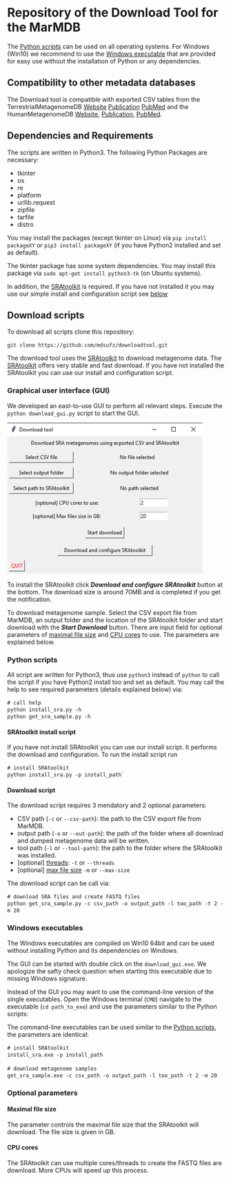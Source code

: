 # Repository of the Download Tool for the MarMDB 

The [Python scripts](#python-scripts) can be used on all operating systems. For Windows (Win10) we recommend to use the [Windows executable](#windows-executables) that are provided for easy use without the installation of Python or any dependencies.

## Compatibility to other metadata databases
The Download tool is compatible with exported CSV tables from the TerrestrialMetagenomeDB [Website](https://webapp.ufz.de/tmdb/) [Publication](https://academic.oup.com/nar/article/48/D1/D626/5625925) [PubMed](https://pubmed.ncbi.nlm.nih.gov/31728526/) and the HumanMetagenomeDB [Website](https://webapp.ufz.de/hmgdb/), [Publication](https://academic.oup.com/nar/article/49/D1/D743/5998395), [PubMed](https://pubmed.ncbi.nlm.nih.gov/33221926/). 

## Dependencies and Requirements

The scripts are written in Python3. The following Python Packages are necessary:

* tkinter
* os
* re
* platform
* urllib.request
* zipfile
* tarfile
* distro
 
You may install the packages (except tkinter on Linux) via `pip install packageXY` or `pip3 install packageXY` (if you have Python2 installed and set as default). 

The tkinter package has some system dependencies. You may install this package via `sudo apt-get install python3-tk` (on Ubuntu systems).

In addition, the [SRAtoolkit](https://github.com/ncbi/sra-tools) is required. If you have not installed it you may use our simple install and configuration script see [below](#sratoolkit-install-script)

## Download scripts
To download all scripts clone this repository:

```
git clone https://github.com/mdsufz/downloadtool.git
```

The download tool uses the [SRAtoolkit](https://github.com/ncbi/sra-tools) to download metagenome data. The [SRAtoolkit](https://github.com/ncbi/sra-tools) offers very stable and fast download. If you have not installed the SRAtoolkit you can use our install and configuration script. 

### Graphical user interface (GUI)
We developed an east-to-use GUI to perform all relevant steps. Execute the `python download_gui.py` script to start the GUI. 

![The GUI interface](gui.png "GUI interface")

To install the SRAtoolkit click ***Download and configure SRAtoolkit*** button at the bottom. The download size is around 70MB and is completed if you get the notification.

To download metagenome sample. Select the CSV export file from MarMDB, an output folder and the location of the SRAtoolkit folder and start download with the ***Start Download*** button. There are input field for optional parameters of [maximal file size](#maximal-file-size) and [CPU cores](cpu-cores) to use. The parameters are explained below.


### Python scripts

All script are written for Python3, thus use `python3` instead of `python` to call the script if you have Python2 install too and set as default. You may call the help to see required parameters (details explained below) via:

```
# call help
python install_sra.py -h
python get_sra_sample.py -h
```

#### SRAtoolkit install script

If you have not install SRAtoolkit you can use our install script. It performs the download and configuration. To run the install script run 

```
# install SRAtoolkit
python install_sra.py -p install_path` 
```

#### Download script

The download script requires 3 mendatory and 2 optional parameters: 

* CSV path (`-c` or `--csv-path`): the path to the CSV export file from MarMDB.
* output path (`-o` or `--out-path`): the path of the folder where all download and dumped metagenome data will be written.
* tool path (`-l` or `--tool-path`): the path to the folder where the SRAtoolkit was installed.
* [optional] [threads](#cpu-cores): `-t` or `--threads`
* [optional] [max file size](#maximal-file-size) `-m` or `--max-size`

The download script can be call via:

```
# download SRA files and create FASTQ files
python get_sra_sample.py -c csv_path -o output_path -l too_path -t 2 -m 20
```

### Windows executables

The Windows executables are compiled on Win10 64bit and can be used without installing Python and its dependencies on Windows.

The GUI can be started with double click on the `download_gui.exe`. We apologize the safty check question when starting this executable due to missing Windows signature.

Instead of the GUI you may want to use the command-line version of the single executables. Open the Windows terminal (`CMD`) navigate to the executable (`cd path_to_exe`) and use the parameters similar to the Python scripts:

The command-line executables can be used similar to the [Python scripts](#python-scripts), the parameters are identical:

```
# install SRAtoolkit
install_sra.exe -p install_path

# download metagenome samples
get_sra_sample.exe -c csv_path -o output_path -l too_path -t 2 -m 20

```

### Optional parameters

#### Maximal file size
The parameter controls the maximal file size that the SRAtoolkit will download. The file size is given in GB.

#### CPU cores
The SRAtoolkit can use multiple cores/threads to create the FASTQ files are download. More CPUs will speed up this process.

